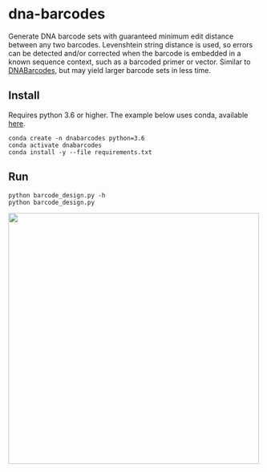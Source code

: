 # dna-barcodes

Generate DNA barcode sets with guaranteed minimum edit distance between any two barcodes. 
Levenshtein string distance is used, so errors can be detected and/or corrected when the barcode is embedded in a known sequence context, such as a barcoded primer or vector.
Similar to [DNABarcodes](https://www.bioconductor.org/packages/release/bioc/html/DNABarcodes.html), but may yield larger barcode sets in less time. 

## Install
Requires python 3.6 or higher. The example below uses conda, available [here](https://docs.conda.io/en/latest/miniconda.html).

```
conda create -n dnabarcodes python=3.6
conda activate dnabarcodes
conda install -y --file requirements.txt
```
## Run

```
python barcode_design.py -h
python barcode_design.py
```

<img src="example.png" width="500">

